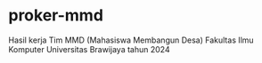 # proker-mmd
Hasil kerja Tim MMD (Mahasiswa Membangun Desa) Fakultas Ilmu Komputer Universitas Brawijaya tahun 2024
